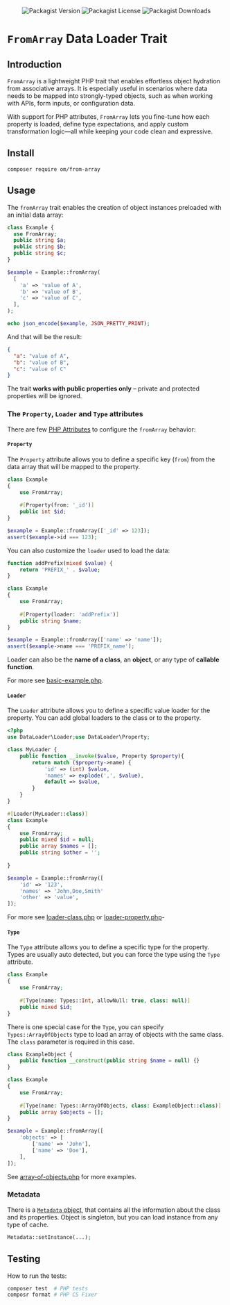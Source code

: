 <div align="center">

![Packagist Version](https://img.shields.io/packagist/v/om/from-array?style=for-the-badge)
![Packagist License](https://img.shields.io/packagist/l/om/from-array?style=for-the-badge)
![Packagist Downloads](https://img.shields.io/packagist/dm/om/from-array?style=for-the-badge)

</div>

# `FromArray` Data Loader Trait

## Introduction

`FromArray` is a lightweight PHP trait that enables effortless object hydration from associative arrays. It is
especially useful in scenarios where data needs to be mapped into strongly-typed objects, such as when working with
APIs, form inputs, or configuration data.

With support for PHP attributes, `FromArray` lets you fine-tune how each property is loaded, define type expectations,
and apply custom transformation logic—all while keeping your code clean and expressive.

## Install

```shell
composer require om/from-array
```

## Usage

The `fromArray` trait enables the creation of object instances preloaded with an initial data array:

```php
class Example {
  use FromArray;
  public string $a;
  public string $b;
  public string $c;
}

$example = Example::fromArray(
  [
    'a' => 'value of A',
    'b' => 'value of B',
    'c' => 'value of C',
  ],
);

echo json_encode($example, JSON_PRETTY_PRINT);
```

And that will be the result:

```json
{
  "a": "value of A",
  "b": "value of B",
  "c": "value of C"
}
```

The trait **works with public properties only** – private and protected properties will be ignored.

### The `Property`, `Loader` and `Type` attributes

There are few [PHP Attributes](https://www.php.net/manual/en/language.attributes.overview.php) to
configure the `fromArray` behavior:

#### `Property`

The `Property` attribute allows you to define a specific key (`from`) from the data array that will be mapped to the
property.

```php
class Example
{
    use FromArray;
    
    #[Property(from: '_id')]
    public int $id;
}

$example = Example::fromArray(['_id' => 123]);
assert($example->id === 123);
```

You can also customize the `loader` used to load the data:

```php
function addPrefix(mixed $value) {
    return 'PREFIX_' . $value;
}

class Example
{
    use FromArray;
    
    #[Property(loader: 'addPrefix')]
    public string $name;
}

$example = Example::fromArray(['name' => 'name']);
assert($example->name === 'PREFIX_name');
```

Loader can also be the **name of a class**, an **object**, or any type of **callable function**.

For more see [basic-example.php](/examples/basic-example.php).

#### `Loader`

The `Loader` attribute allows you to define a specific value loader for the property. You can add global loaders to the
class or to the property.

```php
<?php
use DataLoader\Loader;use DataLoader\Property;

class MyLoader {
    public function __invoke($value, Property $property){
        return match ($property->name) {
            'id' => (int) $value,
            'names' => explode(',', $value),
            default => $value,
        }
    }
} 

#[Loader(MyLoader::class)]
class Example
{
    use FromArray;
    public mixed $id = null;
    public array $names = [];
    public string $other = '';
    
}

$example = Example::fromArray([
    'id' => '123',
    'names' => 'John,Doe,Smith'
    'other' => 'value',
]);
```

For more see [loader-class.php](/examples/loader-class.php) or [loader-property.php](/examples/loader-property.php)-

#### `Type`

The `Type` attribute allows you to define a specific type for the property. Types are usually auto detected, but you can
force the type using the `Type` attribute.

```php
class Example
{
    use FromArray;
    
    #[Type(name: Types::Int, allowNull: true, class: null)]
    public mixed $id;
}
```

There is one special case for the `Type`, you can specify `Types::ArrayOfObjects` type to load an array of objects with
the same class. The `class` parameter is required in this case.

```php
class ExampleObject {
    public function __construct(public string $name = null) {}
}

class Example
{
    use FromArray;
    
    #[Type(name: Types::ArrayOfObjects, class: ExampleObject::class)]
    public array $objects = [];
}

$example = Example::fromArray([
    'objects' => [
        ['name' => 'John'],
        ['name' => 'Doe'],
    ],
]);
```

See [array-of-objects.php](/examples/array-of-objects.php) for more examples.

### Metadata

There is a [`Metadata` object](https://github.com/OzzyCzech/fromArray/blob/main/src/Metadata.php), that contains all the
information about the class and its properties. Object is singleton, but you can load instance from any type of cache.

```php
Metadata::setInstance(...);
```

## Testing

How to run the tests:

```bash
composer test  # PHP tests
composr format # PHP CS Fixer
```